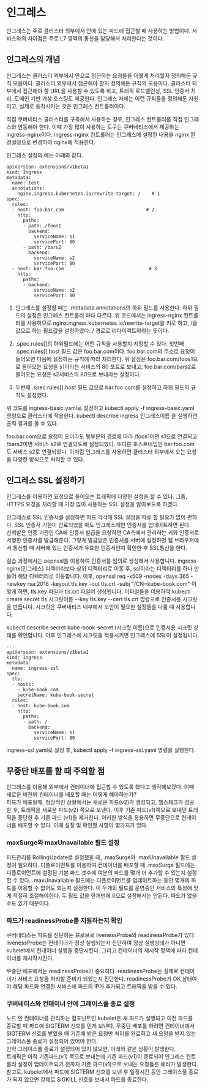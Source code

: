 # 인그레스

인그레스는 주로 클러스터 외부에서 안에 있는 파드에 접근할 때 사용하는 방법이다. 서비스와의 차이점은 주로 L7 영역의 통신을 담당해서 처리한다는 것이다. 

## 인그레스의 개념

인그레스는 클러스터 외부에서 안으로 접근하는 요청들을 어떻게 처리할지 정의해둔 규칙 모음이다. 클러스터 외부에서 접근해야 할지 정의해둔 규칙의 모음이다. 클러스터 외부에서 접근해야
할 URL을 사용할 수 있도록 하고, 트래픽 로드밸런싱, SSL 인증서 처리, 도메인 기반 가상 호스팅도 제공한다. 인그레스 자체는 이런 규칙들을 정의해둔
자원이고, 실제로 동작시키는 것은 인그레스 컨트롤러이다.  

직접 쿠버네티스 클러스터를 구축해서 사용하는 경우, 인그레스 컨트롤러를 직접 인그레스와 연동해야 한다. 이때 가장 많이 사용하는 도구는 쿠버네티스에서 제공하는 ingress-nginx이다. ingress-nginx 컨트롤러는 인그레스에 설정한 내용을 nginx 환경설정으로 변경하여 nginx에 적용한다.  

인그레스 설정의 예는 아래와 같다.  

~~~
apiVersion: extensions/v1beta1
kind: Ingress
metadata:
  name: test
  annotations:
    nginx.ingress.kubernetes.io/rewrite-target: /    # 1
spec:
  rules:
  - host: foo.bar.com                              # 2
    http:
      paths:
      - path: /foos1
        backend:
          serviceName: s1
          servicePort: 80                    
      - path: /bars2                          
        backend:
          serviceName: s2
          servicePort: 80
  - host: bar.foo.com                               # 3
    http:
      paths:
      - backend:
          serviceName: s2
          servicePort: 80
 ~~~
 
 1. 인그레스를 설정할 때는 .metadata.annotations의 하위 필드를 사용한다. 하위 필드의 설정은 인그레스 컨트롤러 마다 다르다. 위 코드에서는 ingress-nginx 컨트롤러를 사용하므로 nginx.ingress.kubernetes.io/rewrite-target을 키로 하고, /을 값으로 하는 필드값을 설정하였다. / 경로로 리다이렉트하라는 뜻이다.  
 
 2. .spec.rules[]의 하위필드에는 어떤 규칙을 사용할지 지정할 수 있다. 첫번째 .spec.rules[].host 필드 값은 foo.bar.com이다. foo.bar.com의 주소로 요청이 들어오면 다음에 설정하는 규칙에 따라 처리한다. 위 설정은 foo.bar.com/foos1으로 들어오는 요청을 s1이라는 서비스의 80 포트로 보내고, foo.bar.com/bars2로 들어오는 요청은 s2서비스의 80으로 보내라는 설정이다.  
 
 3. 두번째 .spec.rules[].host 필드 값으로 bar.foo.com를 설정하고 하위 필드의 규칙도 설정했다.  
 
 위 코드를 ingress-basic.yaml로 설정하고 kubectl apply -f ingress-basic.yaml 명령으로 클러스터에 적용한다. kubectl describe ingress 인그레스이름 을 실행하면 출력 결과를 볼 수 있다.  

foo.bar.com으로 요청이 오더라도 뒷부분의 경로에 따라 /foos1이면 s1으로 연결되고 /bars2이면 서비스 s2로 연결되도록 설정되었다. 또다른 호스트네임인 bar.foo.com도 서비스 s2로 연결되었다. 이처럼 인그레스를 사용하면 클러스터 외부에서 오는 요청을 다양한 방식으로 처리할 수 있다.  

## 인그레스 SSL 설정하기
인그레스를 이용하면 요청으로 들어오는 트래픽에 다양한 설정을 할 수 있다. 그중, HTTPS 요청을 처리할 때 가장 많이 사용하는 SSL 설정을 알아보도록 하겠다.  

인그레스로 SSL 인증서를 설정하면 파드 각각에 SSL 설정을 따로 할 필요가 없어 편하다. SSL 인증서 기한이 만료되었을 때도 인그레스에만 인증서를 업데이트하면 된다.  
신뢰받은 인증 기관인 CA에 인증서 발급을 요청하면 CA측에서 관리하는 키와 인증서로 서명한 인증서를 발급해준다. 그렇게 발급받은 인증서를 서버에 설정하면 웹 브라우저에서 통신할 때 서버에 있는 인증서가 유효한 인증서인지 확인한 후 SSL통신을 한다.  

실습 과정에서는 oepnssl을 이용하여 인증서를 임의로 생성해서 사용합니다. ingress-nginx(인그레스) 디렉터리보다 상위 디렉터리로 이동 후, ssl이라는 디렉터리를 하나 만들어 해당 디렉터리로 이동합니다. 이후, openssl req -x509 -nodes -days 365 -newkey rsa:2018 -keyout tls.key -out tls.crt -subj "/CN=kube-book.com" 이렇게 하면, tls.key 파일과 tls.crt 파일이 생성됩니다. 이파일들을 이용하여 kubectl create secret tls 시크릿이름 --key tls.key --cert tls.crt 명령으로 인증서용 시크릿을 만듭니다. 시크릿은 쿠버네티스 내부에서 보안이 필요한 설정들을 다룰 때 사용합니다.  

kubectl describe secret kube-book-secret (시크릿 이름)으로 인증서용 시크릿 상태를 확인합니다.  이후 인그레스에 시크릿을 적용시키면 인그레스에 SSL이 설정됩니다.  

~~~
---
apiVersion: extensions/v1beta1
kind: Ingress
metadata:
  name: ingress-ssl
spec:
  tls:
  - hosts:
    - kube-book.com
    secretName: kube-book-secret
  rules:
  - host: kube-book.com
    http:
      paths:
      - path: /
        backend:
          serviceName: s1
          servicePort: 80
~~~
ingress-ssl.yaml로 설정 후, kubectl apply -f ingress-ssl.yaml 명령을 실행한다.  

## 무중단 배포를 할 때 주의할 점
인그레스를 이용해 외부에서 컨테이너에 접근할 수 있도록 했다고 생각해보겠다. 이때 새로운 버전의 컨테이너를 배포할 때는 어떻게 해야하는가?  
파드가 배포될때, 정상적인 상황에서는 새로운 파드(v2)가 생성되고, 헬스체크가 성공한 후, 트래픽을 새로운 파드(v2) 쪽으로 보낸다. 이후 기존 파드(v1)쪽으로 보내던 트래픽을 중단한 후 기존 파드 (v1)을 제거한다. 이러한 방식을 응용하면 무중단으로 컨테이너를 배포할 수 있다. 이때 설정 및 확인할 사항이 몇가지가 있다.  

### maxSurge와 maxUnavailable 필드 설정
파드관리를 RollingUpdate로 설정했을 때, .maxSurge와 .maxUnavailable 필드 설정이 필요하다. 디플로이먼트를 이용하여 컨테이너를 배포할 때 .maxSurge 필드에는 디플로이먼트에 설정된 기본 파드 갯수에 여분의 파드를 몇개 더 추가할 수 있는지 설정할 수 있다. .maxUnavailable 필드에는 디플로이먼트를 업데이트하는 동안 몇개의 파드를 이용할 수 없어도 되는지 설정한다. 이 두개의 필드를 운영중인 서비스의 특성에 맞게 적절히 조절해야한다. 두 필드 값을 한꺼번에 0으로 설정해서는 안된다. 파드가 없을수도 있기 때문이다.  

### 파드가 readinessProbe를 지원하는지 확인
쿠버네티스는 파드를 진단하는 프로브로 livenessProbe와 readinessProbe가 있다. livenessProbe는 컨테이너가 정상 실행되는지 진단하여 정상 실행상태가 아니면 kubelet에서 컨테이너 실행을 중단시킨다. 그리고 컨테이너의 재시작 정책에 따라 컨테이너를 재시작시킨다.  

무중단 배포에서는 readinessProbe가 중요하다. readinessProbe는 실제로 컨테이너가 서비스 요청을 처리할 준비가 되었는지 진단한다. readinessProbe가 OK 상태여야 해당 파드와 연결된 서비스에 파드의 IP가 추가되고 트래픽을 받을 수 있다.

### 쿠버네티스와 컨테이너 안에 그레이스풀 종료 설정
노드 안 컨테이너를 관리하는 컴포넌트인 kubelet은 새 파드가 실행되고 이전 파드를 종료할 때 파드에 SIGTERM 신호를 먼저 보낸다. 무중단 배포를 하려면 컨테이너에서 SIGTERM 신호를 받았을 때 기존에 받은 요청만 처리를 완료하고 새 요청을 받지 않는 그레이스풀 종료가 설정되어 있어야 한다.  
만약 그레이스풀 종료가 설정되어 있지 않으면, 아래와 같은 상황이 발생한다.  
트래픽은 아직 기존파드(v1) 쪽으로 보내는데 기존 파드(v1)이 종료되어 인그레스 컨트롤러 설정이 업데이트되기 전까지 기존 파드(v1)으로 보내는 요청들은 에러가 발생한다. 참고로, kubelet에서 파드에 SIGTERM 신호를 보낸 후 일정시간 동안 그레이스풀 종료가 되지 않으면 강제로 SIGKILL 신호를 보내서 파드를 종료한다. 










